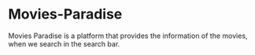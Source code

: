 # Movies-Paradise
Movies Paradise is a platform that provides the information of the movies, when we search in the search bar.
